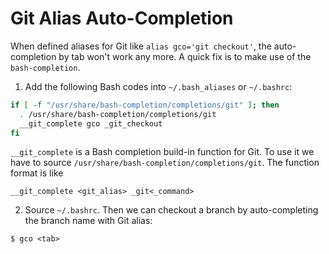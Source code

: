 # Git Alias Auto-Completion

When defined aliases for Git like `alias gco='git checkout'`, the auto-completion by tab won't work any more. A quick fix is to make use of the `bash-completion`.

1. Add the following Bash codes into `~/.bash_aliases` or `~/.bashrc`:

  ```bash
  if [ -f "/usr/share/bash-completion/completions/git" ]; then
    . /usr/share/bash-completion/completions/git
    __git_complete gco _git_checkout
  fi
  ```

  `__git_complete` is a Bash completion build-in function for Git. To use it we have to source `/usr/share/bash-completion/completions/git`. The function format is like

  ```
  __git_complete <git_alias> _git<_command>
  ```

2. Source `~/.bashrc`. Then we can checkout a branch by auto-completing the branch name with Git alias:

  ```console
  $ gco <tab>
  ```
